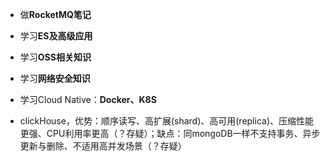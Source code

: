 - 做**RocketMQ笔记**



- 学习**ES及高级应用**



- 学习**OSS相关知识**



- 学习**网络安全知识**



- 学习Cloud Native：**Docker、K8S**



- clickHouse，优势：顺序读写、高扩展(shard)、高可用(replica)、压缩性能更强、CPU利用率更高（？存疑）；缺点：同mongoDB一样不支持事务、异步更新与删除、不适用高并发场景（？存疑）

